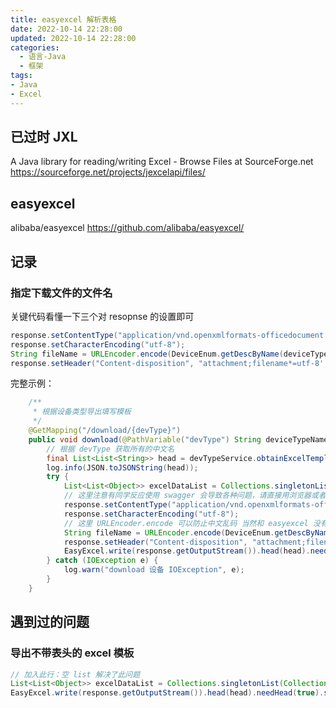 ```yaml
---
title: easyexcel 解析表格
date: 2022-10-14 22:28:00
updated: 2022-10-14 22:28:00
categories:
  - 语言-Java
  - 框架
tags:
- Java
- Excel
---
```


## 已过时 JXL

A Java library for reading/writing Excel - Browse Files at SourceForge.net
<https://sourceforge.net/projects/jexcelapi/files/>

## easyexcel

alibaba/easyexcel
<https://github.com/alibaba/easyexcel/>

## 记录

### 指定下载文件的文件名

关键代码看懂一下三个对 resopnse 的设置即可

```java
response.setContentType("application/vnd.openxmlformats-officedocument.spreadsheetml.sheet");
response.setCharacterEncoding("utf-8");
String fileName = URLEncoder.encode(DeviceEnum.getDescByName(deviceTypeName) + "-模板", "UTF-8").replaceAll("\\+", "%20");
response.setHeader("Content-disposition", "attachment;filename*=utf-8''" + fileName + ".xlsx");
```

完整示例：

```java
    /**
     * 根据设备类型导出填写模板
     */
    @GetMapping("/download/{devType}")
    public void download(@PathVariable("devType") String deviceTypeName, HttpServletResponse response) {
        // 根据 devType 获取所有的中文名
        final List<List<String>> head = devTypeService.obtainExcelTemplateHead(deviceTypeName);
        log.info(JSON.toJSONString(head));
        try {
            List<List<Object>> excelDataList = Collections.singletonList(Collections.emptyList());
            // 这里注意有同学反应使用 swagger 会导致各种问题，请直接用浏览器或者用 postman
            response.setContentType("application/vnd.openxmlformats-officedocument.spreadsheetml.sheet");
            response.setCharacterEncoding("utf-8");
            // 这里 URLEncoder.encode 可以防止中文乱码 当然和 easyexcel 没有关系
            String fileName = URLEncoder.encode(DeviceEnum.getDescByName(deviceTypeName) + "-模板", "UTF-8").replaceAll("\\+", "%20");
            response.setHeader("Content-disposition", "attachment;filename*=utf-8''" + fileName + ".xlsx");
            EasyExcel.write(response.getOutputStream()).head(head).needHead(true).sheet("模板").doWrite(excelDataList);
        } catch (IOException e) {
            log.warn("download 设备 IOException", e);
        }
    }

```

## 遇到过的问题

### 导出不带表头的 excel 模板

```java
// 加入此行：空 list 解决了此问题
List<List<Object>> excelDataList = Collections.singletonList(Collections.emptyList());
EasyExcel.write(response.getOutputStream()).head(head).needHead(true).sheet("模板").doWrite(excelDataList);
```
